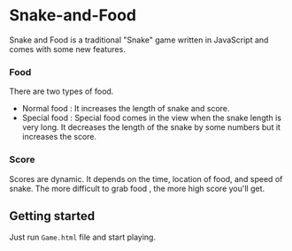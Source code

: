 # Snake-and-Food
Snake and Food is a traditional "Snake" game written in JavaScript and comes with some new features.  

### Food
There are two types of food.  
* Normal food : It increases the length of snake and score.
* Special food : Special food comes in the view when the snake length is very long. It decreases the length of the snake by some numbers but it increases the score.

### Score
Scores are dynamic. It depends on the time, location of food, and speed of snake. The more difficult to grab food , the more high score you'll get.

## Getting started
Just run `Game.html` file and start playing.
